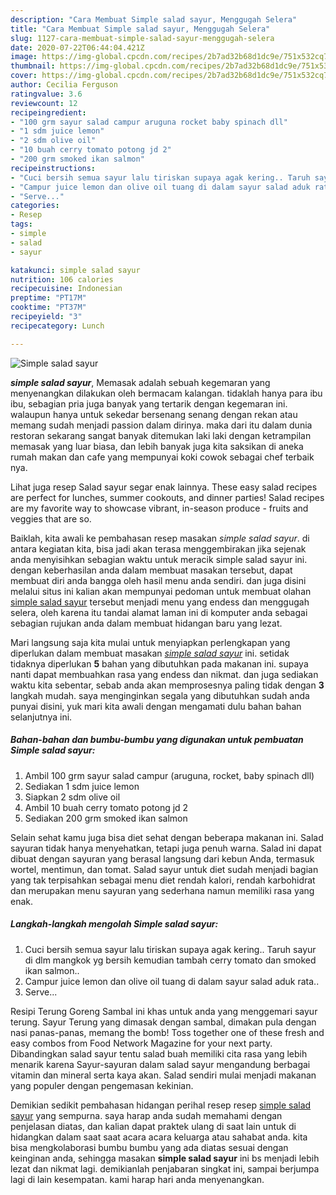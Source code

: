 ```yaml
---
description: "Cara Membuat Simple salad sayur, Menggugah Selera"
title: "Cara Membuat Simple salad sayur, Menggugah Selera"
slug: 1127-cara-membuat-simple-salad-sayur-menggugah-selera
date: 2020-07-22T06:44:04.421Z
image: https://img-global.cpcdn.com/recipes/2b7ad32b68d1dc9e/751x532cq70/simple-salad-sayur-foto-resep-utama.jpg
thumbnail: https://img-global.cpcdn.com/recipes/2b7ad32b68d1dc9e/751x532cq70/simple-salad-sayur-foto-resep-utama.jpg
cover: https://img-global.cpcdn.com/recipes/2b7ad32b68d1dc9e/751x532cq70/simple-salad-sayur-foto-resep-utama.jpg
author: Cecilia Ferguson
ratingvalue: 3.6
reviewcount: 12
recipeingredient:
- "100 grm sayur salad campur aruguna rocket baby spinach dll"
- "1 sdm juice lemon"
- "2 sdm olive oil"
- "10 buah cerry tomato potong jd 2"
- "200 grm smoked ikan salmon"
recipeinstructions:
- "Cuci bersih semua sayur lalu tiriskan supaya agak kering.. Taruh sayur di dlm mangkok yg bersih kemudian tambah cerry tomato dan smoked ikan salmon.."
- "Campur juice lemon dan olive oil tuang di dalam sayur salad aduk rata.."
- "Serve..."
categories:
- Resep
tags:
- simple
- salad
- sayur

katakunci: simple salad sayur 
nutrition: 106 calories
recipecuisine: Indonesian
preptime: "PT17M"
cooktime: "PT37M"
recipeyield: "3"
recipecategory: Lunch

---
```



![Simple salad sayur](https://img-global.cpcdn.com/recipes/2b7ad32b68d1dc9e/751x532cq70/simple-salad-sayur-foto-resep-utama.jpg)

<b><i>simple salad sayur</i></b>, Memasak adalah sebuah kegemaran yang menyenangkan dilakukan oleh bermacam kalangan. tidaklah hanya para ibu ibu, sebagian pria juga banyak yang tertarik dengan kegemaran ini. walaupun hanya untuk sekedar bersenang senang dengan rekan atau memang sudah menjadi passion dalam dirinya. maka dari itu dalam dunia restoran sekarang sangat banyak ditemukan laki laki dengan ketrampilan memasak yang luar biasa, dan lebih banyak juga kita saksikan di aneka rumah makan dan cafe yang mempunyai koki cowok sebagai chef terbaik nya.

Lihat juga resep Salad sayur segar enak lainnya. These easy salad recipes are perfect for lunches, summer cookouts, and dinner parties! Salad recipes are my favorite way to showcase vibrant, in-season produce - fruits and veggies that are so.

Baiklah, kita awali ke pembahasan resep masakan <i>simple salad sayur</i>. di antara kegiatan kita, bisa jadi akan terasa menggembirakan jika sejenak anda menyisihkan sebagian waktu untuk meracik simple salad sayur ini. dengan keberhasilan anda dalam membuat masakan tersebut, dapat membuat diri anda bangga oleh hasil menu anda sendiri. dan juga disini melalui situs ini kalian akan mempunyai pedoman untuk membuat olahan <u>simple salad sayur</u> tersebut menjadi menu yang endess dan menggugah selera, oleh karena itu tandai alamat laman ini di komputer anda sebagai sebagian rujukan anda dalam membuat hidangan baru yang lezat.


Mari langsung saja kita mulai untuk menyiapkan perlengkapan yang diperlukan dalam membuat masakan <u><i>simple salad sayur</i></u> ini. setidak tidaknya diperlukan <b>5</b> bahan yang dibutuhkan pada makanan ini. supaya nanti dapat membuahkan rasa yang endess dan nikmat. dan juga sediakan waktu kita sebentar, sebab anda akan memprosesnya paling tidak dengan <b>3</b> langkah mudah. saya menginginkan segala yang dibutuhkan sudah anda punyai disini, yuk mari kita awali dengan mengamati dulu bahan bahan selanjutnya ini.

<!--inarticleads1-->

##### Bahan-bahan dan bumbu-bumbu yang digunakan untuk pembuatan Simple salad sayur:

1. Ambil 100 grm sayur salad campur (aruguna, rocket, baby spinach dll)
1. Sediakan 1 sdm juice lemon
1. Siapkan 2 sdm olive oil
1. Ambil 10 buah cerry tomato potong jd 2
1. Sediakan 200 grm smoked ikan salmon


Selain sehat kamu juga bisa diet sehat dengan beberapa makanan ini. Salad sayuran tidak hanya menyehatkan, tetapi juga penuh warna. Salad ini dapat dibuat dengan sayuran yang berasal langsung dari kebun Anda, termasuk wortel, mentimun, dan tomat. Salad sayur untuk diet sudah menjadi bagian yang tak terpisahkan sebagai menu diet rendah kalori, rendah karbohidrat dan merupakan menu sayuran yang sederhana namun memiliki rasa yang enak. 

<!--inarticleads2-->

##### Langkah-langkah mengolah Simple salad sayur:

1. Cuci bersih semua sayur lalu tiriskan supaya agak kering.. Taruh sayur di dlm mangkok yg bersih kemudian tambah cerry tomato dan smoked ikan salmon..
1. Campur juice lemon dan olive oil tuang di dalam sayur salad aduk rata..
1. Serve...


Resipi Terung Goreng Sambal ini khas untuk anda yang menggemari sayur terung. Sayur Terung yang dimasak dengan sambal, dimakan pula dengan nasi panas-panas, memang the bomb! Toss together one of these fresh and easy combos from Food Network Magazine for your next party. Dibandingkan salad sayur tentu salad buah memiliki cita rasa yang lebih menarik karena Sayur-sayuran dalam salad sayur mengandung berbagai vitamin dan mineral serta kaya akan. Salad sendiri mulai menjadi makanan yang populer dengan pengemasan kekinian. 

Demikian sedikit pembahasan hidangan perihal resep resep <u>simple salad sayur</u> yang sempurna. saya harap anda sudah memahami dengan penjelasan diatas, dan kalian dapat praktek ulang di saat lain untuk di hidangkan dalam saat saat acara acara keluarga atau sahabat anda. kita bisa mengkolaborasi bumbu bumbu yang ada diatas sesuai dengan keinginan anda, sehingga masakan <b>simple salad sayur</b> ini bs menjadi lebih lezat dan nikmat lagi. demikianlah penjabaran singkat ini, sampai berjumpa lagi di lain kesempatan. kami harap hari anda menyenangkan.
